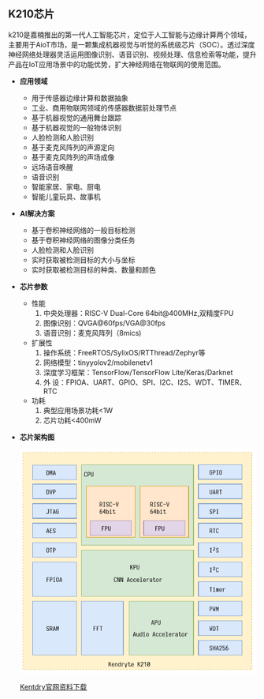 ## K210芯片

k210是嘉楠推出的第一代人工智能芯片，定位于人工智能与边缘计算两个领域，主要用于AioT市场，是一颗集成机器视觉与听觉的系统级芯片（SOC）。透过深度神经网络处理器灵活运用图像识别、语音识别、视频处理、信息检索等功能，提升产品在IoT应用场景中的功能优势，扩大神经网络在物联网的使用范围。

- **应用领域**	

  - 用于传感器边缘计算和数据抽象
  - 工业、商用物联网领域的传感器数据前处理节点
  - 基于机器视觉的通用舞台跟踪
  - 基于机器视觉的一般物体识别
  - 人脸检测和人脸识别
  - 基于麦克风阵列的声源定向
  - 基于麦克风阵列的声场成像
  - 远场语音唤醒
  - 语音识别
  - 智能家居、家电、厨电
  - 智能儿童玩具、故事机

- **AI解决方案**

  - 基于卷积神经网络的一般目标检测
  - 基于卷积神经网络的图像分类任务
  - 人脸检测和人脸识别
  - 实时获取被检测目标的大小与坐标
  - 实时获取被检测目标的种类、数量和颜色

- **芯片参数**

  - 性能
    1. 中央处理器：RISC-V Dual-Core 64bit@400MHz,双精度FPU  
	2. 图像识别：QVGA@60fps/VGA@30fps  
	3. 语音识别：麦克风阵列（8mics)  
  - 扩展性
	1. 操作系统：FreeRTOS/SylixOS/RTThread/Zephyr等
    2. 网络模型：tinyyolov2/mobilenetv1
	3. 深度学习框架：TensorFlow/TensorFlow Lite/Keras/Darknet
    4. 外 设：FPIOA、UART、GPIO、SPI、I2C、I2S、WDT、TIMER、RTC
  - 功耗
    1. 典型应用场景功耗<1W
    2. 芯片功耗<400mW


- **芯片架构图**

  ![](/images/xitong-jiagou.png)
  
  [Kentdry官网资料下载](https://kendryte.com/downloads/)
